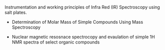  Instrumentation and working principles of Infra Red (IR) Spectroscopy using salt plates.


- Determination of Molar Mass of Simple Compounds Using Mass Spectroscopy


- Nuclear magnetic resosnace spectrocopy and evaulation of simple 1H NMR spectra of select organic compounds